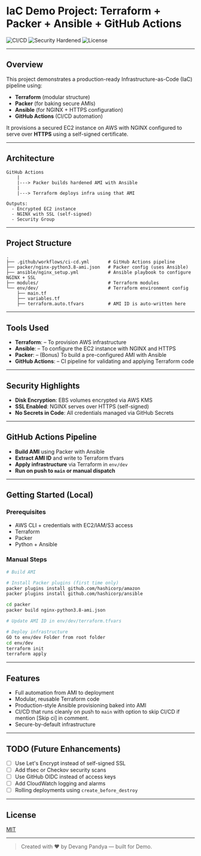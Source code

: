 # IaC Demo Project: Terraform + Packer + Ansible + GitHub Actions

![CI/CD](https://github.com/dev9846/iac-terraform-ansible-demo/actions/workflows/dev-ci-cd.yml/badge.svg)
![Security Hardened](https://img.shields.io/badge/security-hardened-brightgreen?style=flat-square\&logo=shield)
![License](https://img.shields.io/github/license/dev9846/iac-terraform-ansible-demo)

---

##  Overview

This project demonstrates a production-ready Infrastructure-as-Code (IaC) pipeline using:

* **Terraform** (modular structure)
* **Packer** (for baking secure AMIs)
* **Ansible** (for NGINX + HTTPS configuration)
* **GitHub Actions** (CI/CD automation)

It provisions a secured EC2 instance on AWS with NGINX configured to serve over **HTTPS** using a self-signed certificate.

---

##  Architecture

```text
GitHub Actions
    |
    |---> Packer builds hardened AMI with Ansible
    |
    |---> Terraform deploys infra using that AMI

Outputs:
  - Encrypted EC2 instance
  - NGINX with SSL (self-signed)
  - Security Group 
```

---

##  Project Structure

```
.
├── .github/workflows/ci-cd.yml       # GitHub Actions pipeline
├── packer/nginx-python3.8-ami.json   # Packer config (uses Ansible)
├── ansible/nginx_setup.yml           # Ansible playbook to configure NGINX + SSL
├── modules/                          # Terraform modules
└── env/dev/                          # Terraform environment config
    ├── main.tf
    ├── variables.tf
    ├── terraform.auto.tfvars         # AMI ID is auto-written here
```

---

## Tools Used

* **Terraform**: – To provision AWS infrastructure
* **Ansible**: – To configure the EC2 instance with NGINX and HTTPS
* **Packer**: – (Bonus) To build a pre-configured AMI with Ansible
* **GitHub Actions**: – CI pipeline for validating and applying Terraform code


---

## Security Highlights

* **Disk Encryption**: EBS volumes encrypted via AWS KMS
* **SSL Enabled**: NGINX serves over HTTPS (self-signed)
* **No Secrets in Code**: All credentials managed via GitHub Secrets


---

##  GitHub Actions Pipeline

*  **Build AMI** using Packer with Ansible
*  **Extract AMI ID** and write to Terraform tfvars
*  **Apply infrastructure** via Terraform in `env/dev`
*  **Run on push to `main` or manual dispatch**

---

##  Getting Started (Local)

### Prerequisites

* AWS CLI + credentials with EC2/IAM/S3 access
* Terraform
* Packer
* Python + Ansible

### Manual Steps

```bash
# Build AMI

# Install Packer plugins (first time only)
packer plugins install github.com/hashicorp/amazon
packer plugins install github.com/hashicorp/ansible

cd packer
packer build nginx-python3.8-ami.json

# Update AMI ID in env/dev/terraform.tfvars

# Deploy infrastructure
GO to env/dev Folder from root folder
cd env/dev
terraform init
terraform apply
```

---

##  Features

* Full automation from AMI to deployment
* Modular, reusable Terraform code
* Production-style Ansible provisioning baked into AMI
* CI/CD that runs cleanly on push to `main` with option to skip CI/CD if mention [Skip ci] in comment.
* Secure-by-default infrastructure

---

##  TODO (Future Enhancements)

* [ ] Use Let's Encrypt instead of self-signed SSL
* [ ] Add tfsec or Checkov security scans
* [ ] Use GitHub OIDC instead of access keys
* [ ] Add CloudWatch logging and alarms
* [ ] Rolling deployments using `create_before_destroy`

---

##  License

[MIT](./LICENSE)

---

> Created with ❤️ by Devang Pandya — built for Demo. 
